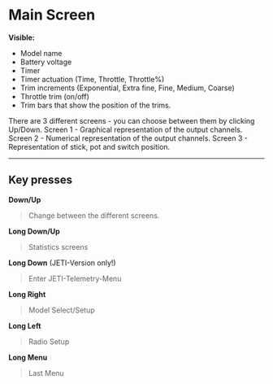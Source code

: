# Main Screen #
**Visible:**
  * Model name
  * Battery voltage
  * Timer
  * Timer actuation (Time, Throttle, Throttle%)
  * Trim increments (Exponential, Extra fine, Fine, Medium, Coarse)
  * Throttle trim (on/off)
  * Trim bars that show the position of the trims.

There are 3 different screens - you can choose between them by clicking Up/Down.
Screen 1 - Graphical representation of the output channels.
Screen 2 - Numerical representation of the output channels.
Screen 3 - Representation of stick, pot and switch position.


---

## Key presses ##

**Down/Up**
> Change between the different screens.

**Long Down/Up**
> Statistics screens

**Long Down**  (JETI-Version only!)
> Enter JETI-Telemetry-Menu

**Long Right**
> Model Select/Setup

**Long Left**
> Radio Setup

**Long Menu**
> Last Menu